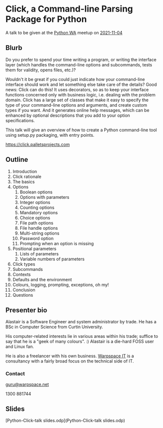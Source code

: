 # Click, a Command-line Parsing Package for Python
A talk to be given at the [Python WA](https://www.meetup.com/pythonwa) meetup on
[2021-11-04](https://www.meetup.com/pythonwa/events/281673788/)

## Blurb

Do you prefer to spend your time writing a program, or writing the
interface layer (which handles the command-line options and subcommands,
tests them for validity, opens files, etc.)?

Wouldn't it be great if you could just indicate how your command-line
interface should work and let something else take care of the details?
Good news: Click can do this!  It uses decorators, so as to keep your
interface functions concerned only with business logic, i.e. dealing
with the problem domain.  Click has a large set of classes that make it
easy to specify the type of your command-line options and arguments, and
create custom types if you want.  And it generates online help messages,
which can be enhanced by optional descriptions that you add to your
option specifications.

This talk will give an overview of how to create a Python command-line
tool using setup.py packaging, with entry points.

https://click.palletsprojects.com

## Outline

  1. Introduction
  1. Click rationale
  1. The basics
  1. Options
      1. Boolean options
      1. Options with parameters
      1. Integer options
      1. Counting options
      1. Mandatory options
      1. Choice options
      1. File path options
      1. File handle options
      1. Multi-string options
      1. Password option
      1. Prompting when an option is missing
  1. Positional parameters
      1. Lists of parameters
      1. Variable numbers of parameters
  1. Click types
  1. Subcommands
  1. Contexts
  1. Defaults and the environment
  1. Colours, logging, prompting, exceptions, oh my!
  1. Conclusion
  1. Questions

## Presenter bio

Alastair is a Software Engineer and system administrator by trade.  He has a BSc in Computer Science from Curtin University.

His computer-related interests lie in various areas within his trade; suffice to say that he is a "geek of many colours". :)  Alastair is a die-hard FOSS user and Linux fan.

He is also a freelancer with his own business.  [Warpspace IT](http://www.warpspace.net/) is a consultancy with a fairly broad focus on the technical side of IT.

### Contact

guru@warpspace.net

1300 881744

## Slides

[Python-Click-talk slides.odp](Python-Click-talk slides.odp)
